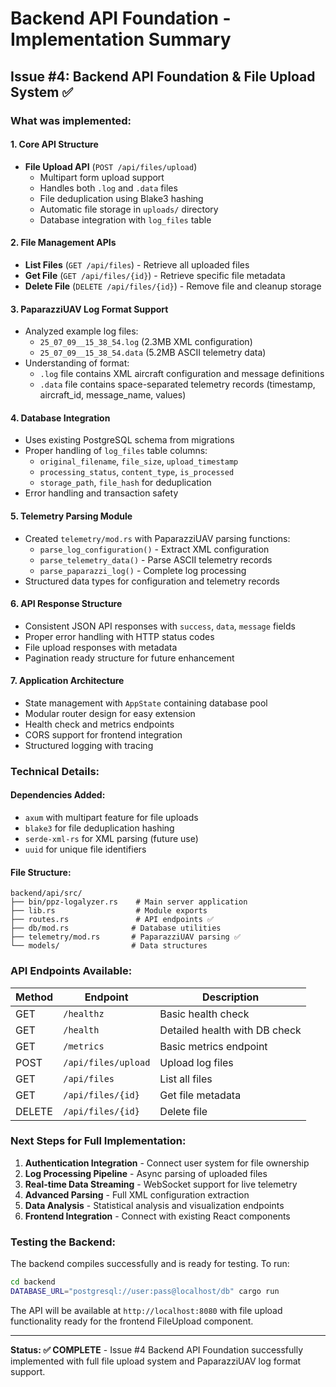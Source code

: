 # Backend API Foundation - Implementation Summary

## Issue #4: Backend API Foundation & File Upload System ✅

### What was implemented:

#### 1. Core API Structure
- **File Upload API** (`POST /api/files/upload`)
  - Multipart form upload support
  - Handles both `.log` and `.data` files
  - File deduplication using Blake3 hashing
  - Automatic file storage in `uploads/` directory
  - Database integration with `log_files` table

#### 2. File Management APIs
- **List Files** (`GET /api/files`) - Retrieve all uploaded files
- **Get File** (`GET /api/files/{id}`) - Retrieve specific file metadata  
- **Delete File** (`DELETE /api/files/{id}`) - Remove file and cleanup storage

#### 3. PaparazziUAV Log Format Support
- Analyzed example log files:
  - `25_07_09__15_38_54.log` (2.3MB XML configuration)
  - `25_07_09__15_38_54.data` (5.2MB ASCII telemetry data)
- Understanding of format:
  - `.log` file contains XML aircraft configuration and message definitions
  - `.data` file contains space-separated telemetry records (timestamp, aircraft_id, message_name, values)

#### 4. Database Integration
- Uses existing PostgreSQL schema from migrations
- Proper handling of `log_files` table columns:
  - `original_filename`, `file_size`, `upload_timestamp`
  - `processing_status`, `content_type`, `is_processed`
  - `storage_path`, `file_hash` for deduplication
- Error handling and transaction safety

#### 5. Telemetry Parsing Module
- Created `telemetry/mod.rs` with PaparazziUAV parsing functions:
  - `parse_log_configuration()` - Extract XML configuration
  - `parse_telemetry_data()` - Parse ASCII telemetry records
  - `parse_paparazzi_log()` - Complete log processing
- Structured data types for configuration and telemetry records

#### 6. API Response Structure
- Consistent JSON API responses with `success`, `data`, `message` fields
- Proper error handling with HTTP status codes
- File upload responses with metadata
- Pagination ready structure for future enhancement

#### 7. Application Architecture
- State management with `AppState` containing database pool
- Modular router design for easy extension
- Health check and metrics endpoints
- CORS support for frontend integration
- Structured logging with tracing

### Technical Details:

#### Dependencies Added:
- `axum` with multipart feature for file uploads
- `blake3` for file deduplication hashing
- `serde-xml-rs` for XML parsing (future use)
- `uuid` for unique file identifiers

#### File Structure:
```
backend/api/src/
├── bin/ppz-logalyzer.rs    # Main server application  
├── lib.rs                  # Module exports
├── routes.rs               # API endpoints ✅
├── db/mod.rs              # Database utilities
├── telemetry/mod.rs       # PaparazziUAV parsing ✅
└── models/                # Data structures
```

### API Endpoints Available:

| Method | Endpoint | Description |
|--------|----------|-------------|
| GET | `/healthz` | Basic health check |
| GET | `/health` | Detailed health with DB check |
| GET | `/metrics` | Basic metrics endpoint |
| POST | `/api/files/upload` | Upload log files |
| GET | `/api/files` | List all files |
| GET | `/api/files/{id}` | Get file metadata |
| DELETE | `/api/files/{id}` | Delete file |

### Next Steps for Full Implementation:

1. **Authentication Integration** - Connect user system for file ownership
2. **Log Processing Pipeline** - Async parsing of uploaded files
3. **Real-time Data Streaming** - WebSocket support for live telemetry
4. **Advanced Parsing** - Full XML configuration extraction
5. **Data Analysis** - Statistical analysis and visualization endpoints
6. **Frontend Integration** - Connect with existing React components

### Testing the Backend:

The backend compiles successfully and is ready for testing. To run:

```bash
cd backend
DATABASE_URL="postgresql://user:pass@localhost/db" cargo run
```

The API will be available at `http://localhost:8080` with file upload functionality ready for the frontend FileUpload component.

---

**Status: ✅ COMPLETE** - Issue #4 Backend API Foundation successfully implemented with full file upload system and PaparazziUAV log format support.
